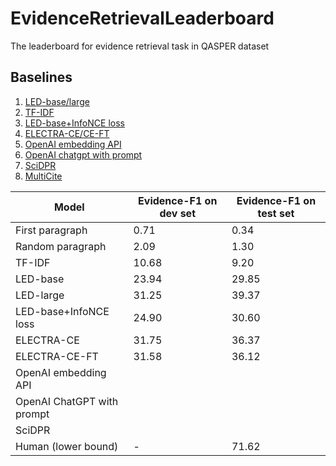 # EvidenceRetrievalLeaderboard
The leaderboard for evidence retrieval task in QASPER dataset

## Baselines

1. [LED-base/large](https://aclanthology.org/2021.naacl-main.365.pdf)
2. [TF-IDF](https://aclanthology.org/2021.naacl-main.365.pdf)
3. [LED-base+InfoNCE loss](https://aclanthology.org/2022.naacl-main.207.pdf)
4. [ELECTRA-CE/CE-FT](https://arxiv.org/pdf/2210.01959.pdf)
5. [OpenAI embedding API](https://github.com/mukulpatnaik/researchgpt)
6. [OpenAI chatgpt with prompt](...)
7. [SciDPR](https://github.com/gmftbyGMFTBY/SciDPR)
8. [MultiCite](https://aclanthology.org/2022.naacl-main.137.pdf)


| Model | Evidence-F1 on dev set | Evidence-F1 on test set |
| ----- | ---------------------- | ----------------------- |
| First paragraph | 0.71 | 0.34 |
| Random paragraph | 2.09 | 1.30 |
| TF-IDF | 10.68 | 9.20 |
| LED-base | 23.94 | 29.85 |
| LED-large | 31.25 | 39.37 |
| LED-base+InfoNCE loss | 24.90 | 30.60 |
| ELECTRA-CE | 31.75 | 36.37 |
| ELECTRA-CE-FT | 31.58 | 36.12 |
| OpenAI embedding API | | |
| OpenAI ChatGPT with prompt | | |
| SciDPR | | |
| Human (lower bound) | - | 71.62 |
